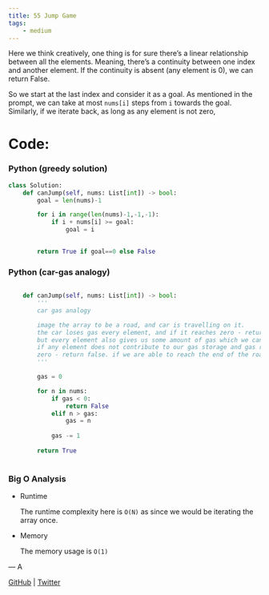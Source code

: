 ```yaml
---
title: 55 Jump Game
tags:
    - medium
---
```



Here we think creatively, one thing is for sure there’s a linear relationship between all the elements. Meaning, there’s a continuity between one index and another element. If the continuity is absent (any element is 0), we can return False. 

So we start at the last index and consider it as a goal. As mentioned in the prompt, we can take at most `nums[i]` steps from `i` towards the goal. Similarly, if we iterate back, as long as any element is not zero, 

# Code:

### Python (greedy solution)

```python
class Solution:
    def canJump(self, nums: List[int]) -> bool:
        goal = len(nums)-1

        for i in range(len(nums)-1,-1,-1):
            if i + nums[i] >= goal:
                goal = i
        

        return True if goal==0 else False
```

### Python (car-gas analogy)

```python

    def canJump(self, nums: List[int]) -> bool:
        '''
        car gas analogy

        image the array to be a road, and car is travelling on it. 
        the car loses gas every element, and if it reaches zero - return false. 
        but every element also gives us some amount of gas which we can pick up. 
        if any element does not contribute to our gas storage and gas reaches 
        zero - return false. if we are able to reach the end of the road (array) - return true.
        '''

        gas = 0

        for n in nums:
            if gas < 0:
                return False
            elif n > gas:
                gas = n
            
            gas -= 1
        
        return True
            
```

### Big O Analysis

- Runtime
    
    The runtime complexity here is `O(N)` as since we would be iterating the array once.
    
- Memory
    
    The memory usage is `O(1)`
    

— A

[GitHub](https://github.com/AtharvaKamble) | [Twitter](https://twitter.com/AtharvaKamble07)
